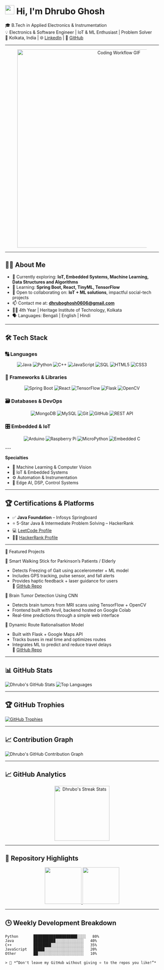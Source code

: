 # <img src="https://raw.githubusercontent.com/MartinHeinz/MartinHeinz/master/wave.gif" width="30px"> Hi, I'm Dhrubo Ghosh

🎓 B.Tech in Applied Electronics & Instrumentation  
💡 Electronics & Software Engineer | IoT & ML Enthusiast | Problem Solver  
📍 Kolkata, India | 🌐 [LinkedIn](https://www.linkedin.com/in/dhrubo-ghosh-4663a0258) | 💼 [GitHub](https://github.com/Dhrubo04)

---
<div align="center">
  <figure>
    <img src="https://i.pinimg.com/originals/f9/b8/8d/f9b88deeae101d6a8572063bb63c286e.gif" 
         alt="Coding Workflow GIF"
         width="650">
  </figure>
</div>

---

## 👨‍💻 About Me

- 🔭 Currently exploring: **IoT, Embedded Systems, Machine Learning, Data Structures and Algorithms**
- 🌱 Learning: **Spring Boot, React, TinyML, TensorFlow**
- 🤝 Open to collaborating on: **IoT + ML solutions**, impactful social-tech projects
- 📫 Contact me at: **dhruboghosh0606@gmail.com**
- 🧑‍🎓 4th Year | Heritage Institute of Technology, Kolkata
- 🗣️ Languages: Bengali | English | Hindi

---

## 🛠️ Tech Stack

### 🔠 **Languages**
<div align="center">
  
![Java](https://img.shields.io/badge/Java-%23ED8B00.svg?style=for-the-badge&logo=java&logoColor=white)
![Python](https://img.shields.io/badge/Python-%233776AB.svg?style=for-the-badge&logo=python&logoColor=white)
![C++](https://img.shields.io/badge/C++-%2300599C.svg?style=for-the-badge&logo=c%2B%2B&logoColor=white)
![JavaScript](https://img.shields.io/badge/JavaScript-%23F7DF1E.svg?style=for-the-badge&logo=javascript&logoColor=black)
![SQL](https://img.shields.io/badge/SQL-%2300f.svg?style=for-the-badge&logo=mysql&logoColor=white)
![HTML5](https://img.shields.io/badge/HTML5-%23E34F26.svg?style=for-the-badge&logo=html5&logoColor=white)
![CSS3](https://img.shields.io/badge/CSS3-%231572B6.svg?style=for-the-badge&logo=css3&logoColor=white)

</div>

### 🧰 **Frameworks & Libraries**
<div align="center">

![Spring Boot](https://img.shields.io/badge/Spring%20Boot-%236DB33F.svg?style=for-the-badge&logo=spring-boot&logoColor=white)
![React](https://img.shields.io/badge/React-%2320232a.svg?style=for-the-badge&logo=react&logoColor=%2361DAFB)
![TensorFlow](https://img.shields.io/badge/TensorFlow-%23FF6F00.svg?style=for-the-badge&logo=TensorFlow&logoColor=white)
![Flask](https://img.shields.io/badge/Flask-%23000.svg?style=for-the-badge&logo=flask&logoColor=white)
![OpenCV](https://img.shields.io/badge/OpenCV-%235C3EE8.svg?style=for-the-badge&logo=opencv&logoColor=white)

</div>

### 🗃️ **Databases & DevOps**
<div align="center">

![MongoDB](https://img.shields.io/badge/MongoDB-%234ea94b.svg?style=for-the-badge&logo=mongodb&logoColor=white)
![MySQL](https://img.shields.io/badge/MySQL-%2300f.svg?style=for-the-badge&logo=mysql&logoColor=white)
![Git](https://img.shields.io/badge/Git-%23F05033.svg?style=for-the-badge&logo=git&logoColor=white)
![GitHub](https://img.shields.io/badge/GitHub-%23121011.svg?style=for-the-badge&logo=github&logoColor=white)
![REST API](https://img.shields.io/badge/REST-API-%23005571.svg?style=for-the-badge)

</div>

### 🎛️ **Embedded & IoT**
<div align="center">

![Arduino](https://img.shields.io/badge/Arduino-%2300979D.svg?style=for-the-badge&logo=arduino&logoColor=white)
![Raspberry Pi](https://img.shields.io/badge/Raspberry%20Pi-%23C51A4A.svg?style=for-the-badge&logo=raspberry-pi&logoColor=white)
![MicroPython](https://img.shields.io/badge/MicroPython-%232C3E50.svg?style=for-the-badge&logo=python&logoColor=white)
![Embedded C](https://img.shields.io/badge/Embedded_C-%235C6BC0.svg?style=for-the-badge&logo=c&logoColor=white)

</div>
---


**Specialties**  
- 🧠 Machine Learning & Computer Vision  
- 🔌 IoT & Embedded Systems  
- ⚙️ Automation & Instrumentation  
- 🧰 Edge AI, DSP, Control Systems

---

## 🏆 Certifications & Platforms

- ✅ **Java Foundation** – Infosys Springboard  
- ⭐ 5-Star Java & Intermediate Problem Solving – HackerRank  
- 💻 [LeetCode Profile](https://leetcode.com/u/7QHlvdWbAY/)  
- 🧑‍💻 [HackerRank Profile](https://www.hackerrank.com/profile/dhruboghosh0606)

---

🚀 Featured Projects  

🦯 Smart Walking Stick for Parkinson’s Patients / Elderly 
  - Detects Freezing of Gait using accelerometer + ML model  
  - Includes GPS tracking, pulse sensor, and fall alerts  
  - Provides haptic feedback + laser guidance for users  
🔗 [GitHub Repo](https://github.com/Dhrubo04/WeWalk)  

🧠 Brain Tumor Detection Using CNN  
  - Detects brain tumors from MRI scans using TensorFlow + OpenCV  
  - Frontend built with Anvil, backend hosted on Google Colab  
  - Real-time predictions through a simple web interface  

🚌 Dynamic Route Rationalisation Model  
  - Built with Flask + Google Maps API  
  - Tracks buses in real time and optimizes routes  
  - Integrates ML to predict and reduce travel delays  
🔗 [GitHub Repo](https://github.com/Dhrubo04/Dynamic-Route-Rationalization-model)  

---

## 📊 GitHub Stats

![Dhrubo's GitHub Stats](https://github-readme-stats.vercel.app/api?username=Dhrubo04&show_icons=true&theme=tokyonight)
![Top Languages](https://github-readme-stats.vercel.app/api/top-langs/?username=Dhrubo04&layout=compact&theme=tokyonight)

---

## 🏆 GitHub Trophies

[![GitHub Trophies](https://github-profile-trophy.vercel.app/?username=Dhrubo04&theme=onestar)](https://github.com/Dhrubo04)

---

## 📈 Contribution Graph

![Dhrubo's GitHub Contribution Graph](https://github-readme-activity-graph.vercel.app/graph?username=Dhrubo04&theme=github-compact)


---

## 📈 GitHub Analytics

<p align="center">
  <img height="180em" src="https://github-readme-streak-stats.herokuapp.com/?user=Dhrubo04&theme=tokyonight" alt="Dhrubo's Streak Stats"/>
</p>

---

## 🌟 Repository Highlights

<p align="center">
  <a href="https://github.com/Dhrubo04/WeWalk">
    <img height="120em" src="https://github-readme-stats.vercel.app/api/pin/?username=Dhrubo04&repo=WeWalk&theme=tokyonight" />
  </a>
  <a href="https://github.com/Dhrubo04/Dynamic-Route-Rationalization-model">
    <img height="120em" src="https://github-readme-stats.vercel.app/api/pin/?username=Dhrubo04&repo=Dynamic-Route-Rationalization-model&theme=tokyonight" />
  </a>
</p>

---

## 🕒 Weekly Development Breakdown

```text
Python       ████████████████████░░░░   80% 
Java         ██████████░░░░░░░░░░░░░   40%
C++          ████████░░░░░░░░░░░░░░░   35%
JavaScript   █████░░░░░░░░░░░░░░░░░░   20%
Other        ██░░░░░░░░░░░░░░░░░░░░░   10%

> 💬 *“Don't leave my GitHub without giving ⭐ to the repos you like!”*

